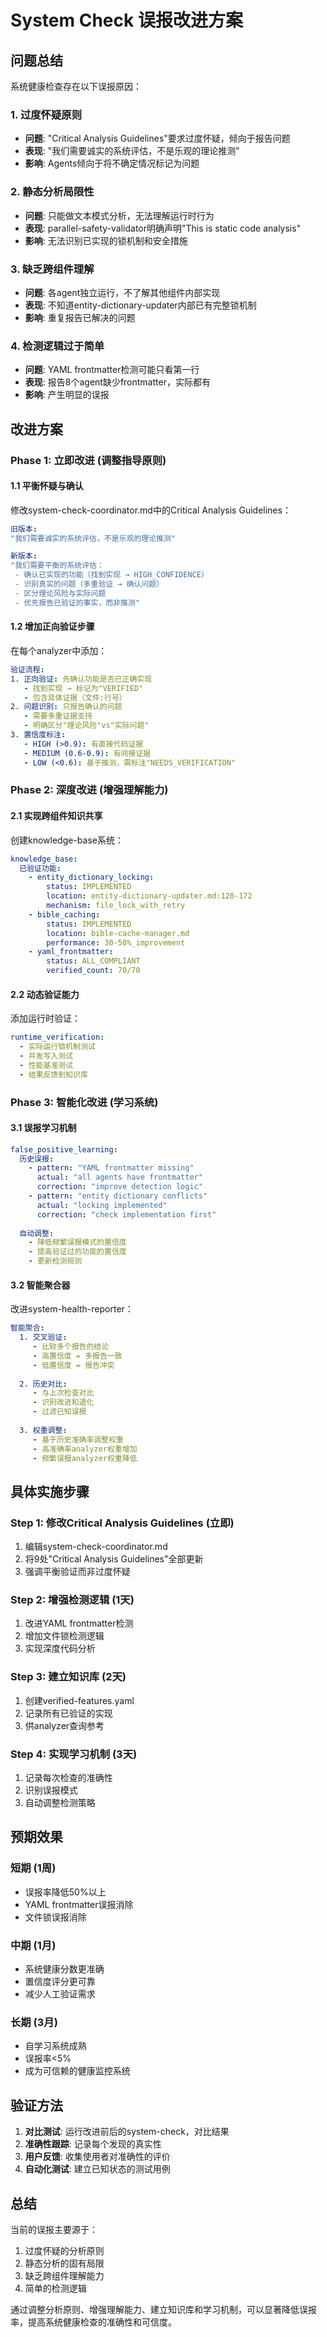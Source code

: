 # System Check 误报改进方案

## 问题总结

系统健康检查存在以下误报原因：

### 1. 过度怀疑原则
- **问题**: "Critical Analysis Guidelines"要求过度怀疑，倾向于报告问题
- **表现**: "我们需要诚实的系统评估，不是乐观的理论推测"
- **影响**: Agents倾向于将不确定情况标记为问题

### 2. 静态分析局限性
- **问题**: 只能做文本模式分析，无法理解运行时行为
- **表现**: parallel-safety-validator明确声明"This is static code analysis"
- **影响**: 无法识别已实现的锁机制和安全措施

### 3. 缺乏跨组件理解
- **问题**: 各agent独立运行，不了解其他组件内部实现
- **表现**: 不知道entity-dictionary-updater内部已有完整锁机制
- **影响**: 重复报告已解决的问题

### 4. 检测逻辑过于简单
- **问题**: YAML frontmatter检测可能只看第一行
- **表现**: 报告8个agent缺少frontmatter，实际都有
- **影响**: 产生明显的误报

## 改进方案

### Phase 1: 立即改进 (调整指导原则)

#### 1.1 平衡怀疑与确认

修改system-check-coordinator.md中的Critical Analysis Guidelines：

```yaml
旧版本:
"我们需要诚实的系统评估，不是乐观的理论推测"

新版本:
"我们需要平衡的系统评估：
 - 确认已实现的功能（找到实现 → HIGH_CONFIDENCE）
 - 识别真实的问题（多重验证 → 确认问题）
 - 区分理论风险与实际问题
 - 优先报告已验证的事实，而非推测"
```

#### 1.2 增加正向验证步骤

在每个analyzer中添加：

```yaml
验证流程:
1. 正向验证: 先确认功能是否已正确实现
   - 找到实现 → 标记为"VERIFIED"
   - 包含具体证据（文件:行号）
2. 问题识别: 只报告确认的问题
   - 需要多重证据支持
   - 明确区分"理论风险"vs"实际问题"
3. 置信度标注:
   - HIGH (>0.9): 有直接代码证据
   - MEDIUM (0.6-0.9): 有间接证据
   - LOW (<0.6): 基于推测，需标注"NEEDS_VERIFICATION"
```

### Phase 2: 深度改进 (增强理解能力)

#### 2.1 实现跨组件知识共享

创建knowledge-base系统：

```yaml
knowledge_base:
  已验证功能:
    - entity_dictionary_locking: 
        status: IMPLEMENTED
        location: entity-dictionary-updater.md:128-172
        mechanism: file_lock_with_retry
    - bible_caching:
        status: IMPLEMENTED
        location: bible-cache-manager.md
        performance: 30-50%_improvement
    - yaml_frontmatter:
        status: ALL_COMPLIANT
        verified_count: 70/70
```

#### 2.2 动态验证能力

添加运行时验证：

```yaml
runtime_verification:
  - 实际运行锁机制测试
  - 并发写入测试
  - 性能基准测试
  - 结果反馈到知识库
```

### Phase 3: 智能化改进 (学习系统)

#### 3.1 误报学习机制

```yaml
false_positive_learning:
  历史误报:
    - pattern: "YAML frontmatter missing"
      actual: "all agents have frontmatter"
      correction: "improve detection logic"
    - pattern: "entity dictionary conflicts"
      actual: "locking implemented"
      correction: "check implementation first"
  
  自动调整:
    - 降低频繁误报模式的置信度
    - 提高验证过的功能的置信度
    - 更新检测规则
```

#### 3.2 智能聚合器

改进system-health-reporter：

```yaml
智能聚合:
  1. 交叉验证:
     - 比较多个报告的结论
     - 高置信度 = 多报告一致
     - 低置信度 = 报告冲突
  
  2. 历史对比:
     - 与上次检查对比
     - 识别改进和退化
     - 过滤已知误报
  
  3. 权重调整:
     - 基于历史准确率调整权重
     - 高准确率analyzer权重增加
     - 频繁误报analyzer权重降低
```

## 具体实施步骤

### Step 1: 修改Critical Analysis Guidelines (立即)

1. 编辑system-check-coordinator.md
2. 将9处"Critical Analysis Guidelines"全部更新
3. 强调平衡验证而非过度怀疑

### Step 2: 增强检测逻辑 (1天)

1. 改进YAML frontmatter检测
2. 增加文件锁检测逻辑
3. 实现深度代码分析

### Step 3: 建立知识库 (2天)

1. 创建verified-features.yaml
2. 记录所有已验证的实现
3. 供analyzer查询参考

### Step 4: 实现学习机制 (3天)

1. 记录每次检查的准确性
2. 识别误报模式
3. 自动调整检测策略

## 预期效果

### 短期 (1周)
- 误报率降低50%以上
- YAML frontmatter误报消除
- 文件锁误报消除

### 中期 (1月)
- 系统健康分数更准确
- 置信度评分更可靠
- 减少人工验证需求

### 长期 (3月)
- 自学习系统成熟
- 误报率<5%
- 成为可信赖的健康监控系统

## 验证方法

1. **对比测试**: 运行改进前后的system-check，对比结果
2. **准确性跟踪**: 记录每个发现的真实性
3. **用户反馈**: 收集使用者对准确性的评价
4. **自动化测试**: 建立已知状态的测试用例

## 总结

当前的误报主要源于：
1. 过度怀疑的分析原则
2. 静态分析的固有局限
3. 缺乏跨组件理解能力
4. 简单的检测逻辑

通过调整分析原则、增强理解能力、建立知识库和学习机制，可以显著降低误报率，提高系统健康检查的准确性和可信度。